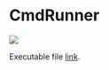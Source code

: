 # CmdRunner
![](https://res.cloudinary.com/delphican/image/upload/v1548146987/CmdRunner__denykq.png)

Executable file [link](https://yadi.sk/d/qfm_YbMRTLPUtQ).
